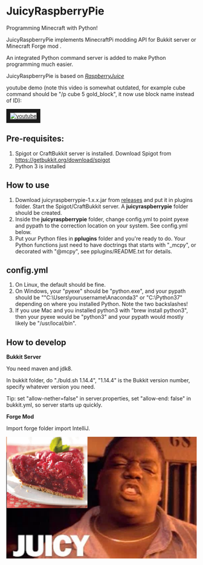 # JuicyRaspberryPie
Programming Minecraft with Python!

JuicyRaspberryPie implements MinecraftPi modding API for Bukkit server or Minecraft Forge mod .

An integrated Python command server is added to make Python programming much easier.

JuicyRaspberryPie is based on [*RaspberryJuice*](https://github.com/zhuowei/RaspberryJuice)

youtube demo (note this video is somewhat outdated, for example cube command should be "/p cube 5 gold_block", it now use block name instead of ID):

<a href="http://www.youtube.com/watch?feature=player_embedded&v=qhDLa2muivY&t=15m" target="_blank"><img src="http://img.youtube.com/vi/qhDLa2muivY/0.jpg" alt="youtube" width="240" height="180" border="10" /></a>

## Pre-requisites:

1. Spigot or CraftBukkit server is installed.  Download Spigot from https://getbukkit.org/download/spigot
2. Python 3 is installed

## How to use

1. Download juicyraspberrypie-1.x.x.jar from [releases](https://github.com/wensheng/JuicyRaspberryPie/releases) and put it in plugins folder.  Start the Spigot/CraftBukkit server. A **juicyraspberrypie** folder should be created.
2. Inside the **juicyraspberrypie** folder, change config.yml to point pyexe and pypath to the correction location on your system.  See config.yml below.
3. Put your Python files in **pplugins** folder and you're ready to do.  Your Python functions just need to have doctrings that starts with "_mcpy", or decorated with "@mcpy", see pplugins/README.txt for details.

## config.yml

1. On Linux, the default should be fine. 
2. On Windows, your "pyexe" should be "python.exe", and your pypath should be ""C:\\Users\\yourusername\\Anaconda3" or "C:\\Python37" depending on where you installed Python.  Note the two backslashes!
3. If you use Mac and you installed python3 with "brew install python3", then your pyexe would be "python3" and your pypath would mostly likely be "/usr/local/bin".

## How to develop

**Bukkit Server**

You need maven and jdk8.

In bukkit folder, do "./buld.sh 1.14.4", "1.14.4" is the Bukkit version number, specify whatever version you need.

Tip: set "allow-nether=false" in server.properties, set "allow-end: false" in bukkit.yml, so server starts up quickly.

**Forge Mod**

Import forge folder import IntelliJ.

![juicy](images/juicy.png)
